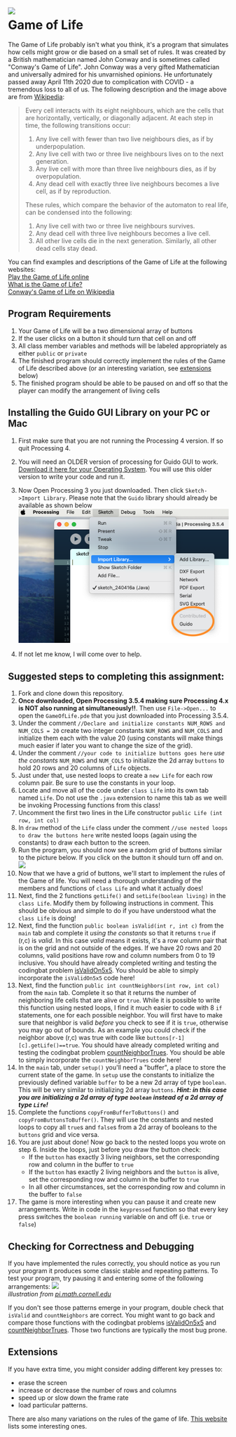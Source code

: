 ![](Gospers_glider_gun.gif)   
Game of Life
==================

The Game of Life probably isn't what you think, it's a program that simulates how cells might grow or die based on a small set of rules. It was created by a British mathematician named John Conway and is sometimes called "Conway's Game of Life". John Conway was a very gifted Mathematician and universally admired for his unvarnished opinions. He unfortunately passed away April 11th 2020 due to complication with COVID - a tremendous loss to all of us. The following description and the image above are from [Wikipedia](https://en.wikipedia.org/wiki/Conway%27s_Game_of_Life):

>Every cell interacts with its eight neighbours, which are the cells that are horizontally, vertically, or diagonally adjacent. At each step in time, the following transitions occur:  
>
>1. Any live cell with fewer than two live neighbours dies, as if by underpopulation.   
>2. Any live cell with two or three live neighbours lives on to the next generation.   
>3. Any live cell with more than three live neighbours dies, as if by overpopulation.   
>4. Any dead cell with exactly three live neighbours becomes a live cell, as if by reproduction.   
>
>These rules, which compare the behavior of the automaton to real life, can be condensed into the following:  
>
>1. Any live cell with two or three live neighbours survives.   
>2. Any dead cell with three live neighbours becomes a live cell.   
>3. All other live cells die in the next generation. Similarly, all other dead cells stay dead.  

You can find examples and descriptions of the Game of Life at the following websites:   
[Play the Game of Life online](https://playgameoflife.com/)   
[What is the Game of Life?](http://www.math.com/students/wonders/life/life.html)   
[Conway's Game of Life on Wikipedia](https://en.wikipedia.org/wiki/Conway%27s_Game_of_Life)   

Program Requirements
--------------------
1. Your Game of Life will be a two dimensional array of buttons
2. If the user clicks on a button it should turn that cell on and off
3. All class member variables and methods will be labeled appropriately as either `public` or `private`
4. The finished program should correctly implement the rules of the Game of Life described above (or an interesting variation, see [extensions](#extensions) below)
5. The finished program should be able to be paused on and off so that the player can modify the arrangement of living cells

Installing the Guido GUI Library on your PC or Mac
--------------------------------
1. First make sure that you are not running the Processing 4 version.  If so quit Processing 4.
1. You will need an OLDER version of processing for Guido GUI to work. [Download it here for your Operating System](https://processing.org/releases). You will use this older version to write your code and run it.
1. Now Open Processing 3 you just downloaded.  Then click ```Sketch->Import Library```.  Please note that the ```Guido``` library should already be available as shown below
    ![guido](guido_gif.png)

1. If not let me know, I will come over to help.

Suggested steps to completing this assignment:
----------------------------------------------
1. Fork and clone down this repository. 
1. **Once downloaded, Open Processing 3.5.4 making sure Processing 4.x is NOT also running at simultaneously!!**. Then use ```File->Open...``` to open the ```GameOfLife.pde``` that you just downloaded into Processing 3.5.4.
2. Under the comment `//Declare and initialize constants NUM_ROWS and NUM_COLS = 20` create two integer constants `NUM_ROWS` and `NUM_COLS` and initialize them each with the value 20 (using constants will make things much easier if later you want to change the size of the grid).  
3. Under the comment `//your code to initialize buttons goes here` *use the constants* `NUM_ROWS` and `NUM_COLS` to initialize the 2d array `buttons` to hold 20 rows and 20 columns of ```Life``` objects.
4. Just under that, use nested loops to create a `new Life` for each row column pair. Be sure to use the constants in your loop.
1. Locate and move all of the code under ```class Life``` into its own tab named ```Life```. Do not use the ```.java``` extension to name this tab as we weill be invoking Processing functions from this class!
5. Uncomment the first two lines in the Life constructor `public Life (int row, int col)`
6. In `draw` method of the ```Life``` class under the comment `//use nested loops to draw the buttons here` write nested loops (again using the constants) to draw each button to the screen. 
7. Run the program, you should now see a random grid of buttons similar to the picture below. If you click on the button it should turn off and on.   
![](GameOfLife1.gif)   
8. Now that we have a grid of buttons, we'll start to implement the rules of the Game of life. You will need a thorough understanding of the members and functions of ```class Life``` and what it actually does!
1. Next, find the 2 functions ```getLife()``` and ```setLife(boolean living)``` in the ```class Life```. Modify them by following instructions in comment. This should be obvious and simple to do if you have understood what the ```class Life``` is doing!  
1. Next, find the function `public boolean isValid(int r, int c)` from the ```main``` tab and complete it *using the constants* so that it returns `true` if (r,c) is *valid*. In this case *valid* means it exists, it's a row column pair that is on the grid and not outside of the edges. If we have 20 rows and 20 columns, valid positions have row and column numbers from 0 to 19 inclusive. You should have already completed writing and testing the codingbat problem [isValidOn5x5](https://codingbat.com/prob/p288919?parent=/home/chandru.narayan@bush.edu/minesweeper). You should be able to simply incorporate the ```isValidOn5x5``` code here!
9. Next, find the function `public int countNeighbors(int row, int col)` from the ```main``` tab. Complete it so that it returns the number of neighboring life cells that are alive or `true`. While it is possible to write this function using nested loops, I find it much easier to code with 8 `if` statements, one for each possible neighbor. You will first have to make sure that neighbor is valid *before* you check to see if it is `true`, otherwise you may go out of bounds. As an example you could check if the neighbor above (r,c) was true with code like `buttons[r-1][c].getLife()==true`. You should have already completed writing and testing the codingbat problem [countNeighborTrues](https://codingbat.com/prob/p224820?parent=/home/chandru.narayan@bush.edu/minesweeper). You should be able to simply incorporate the ```countNeighborTrues``` code here!
10. In the ```main``` tab, under ```setup()``` you'll need a "buffer", a place to store the current state of the game. In `setup` use the constants to initialize the previously defined variable `buffer` to be a new 2d array of type `boolean`. This will be very similar to initializing 2d array ```buttons```. ***Hint: in this case you are initializing a 2d array of type ```boolean``` instead of a 2d array of type ```Life```!***
11. Complete the functions `copyFromBufferToButtons()` and `copyFromButtonsToBuffer()`. They will use the constants and nested loops to copy all `true`s and `false`s from a 2d array of booleans to the `buttons` grid and vice versa.
12. You are just about done! Now go back to the nested loops you wrote on step 6. Inside the loops, just before you draw the button check:
    * If the `button` has exactly 3 living neighbors, set the corresponding row and column in the buffer to `true`
    * If the `button` has exactly 2 living neighbors and the `button` is alive, set the corresponding row and column in the buffer to `true`
    * In all other circumstances, set the corresponding row and column in the buffer to `false`
13. The game is more interesting when you can pause it and create new arrangements. Write in code in the `keypressed` function so that every key press switches the `boolean running` variable on and off (i.e. `true` or `false`)    

Checking for Correctness and Debugging
---------------------------------------
If you have implemented the rules correctly, you should notice as you run your program it produces some classic stable and repeating patterns. To test your program, try pausing it and entering some of the following arrangements:
![](4life2.png)   
*illustration from [pi.math.cornell.edu](http://pi.math.cornell.edu/~lipa/mec/lesson6.html)*   

If you don't see those patterns emerge in your program, double check that `isValid` and `countNeighbors` are correct. You might want to go back and compare those functions with the codingbat problems [isValidOn5x5](https://codingbat.com/prob/p288919?parent=/home/chandru.narayan@bush.edu/minesweeper) and [countNeighborTrues](https://codingbat.com/prob/p224820?parent=/home/chandru.narayan@bush.edu/minesweeper). Those two functions are typically the most bug prone.

Extensions
----------
If you have extra time, you might consider adding different key presses to:
+ erase the screen
+ increase or decrease the number of rows and columns
+ speed up or slow down the frame rate 
+ load particular patterns.    

There are also many variations on the rules of the game of life. [This website](https://cs.stanford.edu/people/eroberts/courses/soco/projects/2008-09/modeling-natural-systems/gameOfLife2.html) lists some interesting ones.

